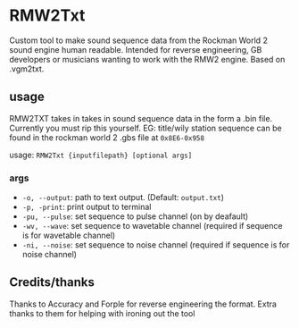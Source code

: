 # RMW2Txt
Custom tool to make sound sequence data from the Rockman World 2 sound engine human readable. Intended for reverse engineering, GB developers or musicians wanting to work with the RMW2 engine. Based on .vgm2txt.

## usage
RMW2TXT takes in takes in sound sequence data in the form a .bin file. Currently you must rip this yourself. EG: title/wily station sequence can be found in the rockman world 2 .gbs file at `0x8E6-0x958`

usage: `RMW2Txt {inputfilepath} [optional args]`
### args
- `-o, --output`: path to text output. (Default: `output.txt`)
- `-p, -print`: print output to terminal
- `-pu, --pulse`: set sequence to pulse channel (on by deafault)
- `-wv, --wave`: set sequence to wavetable channel (required if sequence is for wavetable channel)
- `-ni, --noise`: set sequence to noise channel (required if sequence is for noise channel)

## Credits/thanks
Thanks to Accuracy and Forple for reverse engineering the format. Extra thanks to them for helping with ironing out the tool
